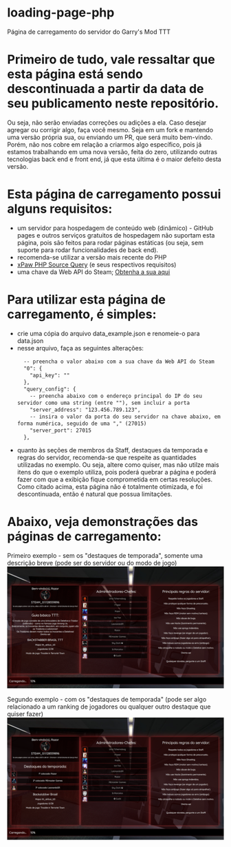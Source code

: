 # loading-page-php
Página de carregamento do servidor do Garry's Mod TTT

# Primeiro de tudo, vale ressaltar que esta página está sendo descontinuada a partir da data de seu publicamento neste repositório. 
Ou seja, não serão enviadas correções ou adições a ela. Caso desejar agregar ou corrigir algo, faça você mesmo. Seja em um fork e mantendo uma versão própria sua, ou enviando um PR, que será muito bem-vindo. Porém, não nos cobre em relação a criarmos algo específico, pois já estamos trabalhando em uma nova versão, feita do zero, utilizando outras tecnologias back end e front end, já que esta última é o maior defeito desta versão.

# Esta página de carregamento possui alguns requisitos:
* um servidor para hospedagem de conteúdo web (dinâmico) - GitHub pages e outros serviços gratuitos de hospedagem não suportam esta página, pois são feitos para rodar páginas estáticas (ou seja, sem suporte para rodar funcionalidades de back end).
* recomenda-se utilizar a versão mais recente do PHP
* [xPaw PHP Source Query](https://github.com/xPaw/PHP-Source-Query) (e seus respectivos requisitos)
* uma chave da Web API do Steam; [Obtenha a sua aqui](https://steamcommunity.com/dev/apikey)

# Para utilizar esta página de carregamento, é simples:
* crie uma cópia do arquivo data_example.json e renomeie-o para data.json
* nesse arquivo, faça as seguintes alterações:
  ```
    -- preencha o valor abaixo com a sua chave da Web API do Steam
    "0": {
      "api_key": ""
    },
    "query_config": {
      -- preencha abaixo com o endereço principal do IP do seu servidor como uma string (entre ""), sem incluir a porta
      "server_address": "123.456.789.123",
      -- insira o valor da porta do seu servidor na chave abaixo, em forma numérica, seguido de uma "," (27015) 
      "server_port": 27015
    },
  ```
 * quanto às seções de membros da Staff, destaques da temporada e regras do servidor, recomenda-se que respeite as quantidades utilizadas no exemplo. Ou seja, altere como quiser, mas não utilze mais itens do que o exemplo utiliza, pois poderá quebrar a página e poderá fazer com que a exibição fique comprometida em certas resoluções. Como citado acima, esta página não é totalmente otimizada, e foi descontinuada, então é natural que possua limitações.

# Abaixo, veja demonstrações das páginas de carregamento:

Primeiro exemplo - sem os "destaques de temporada", somente uma descrição breve (pode ser do servidor ou do modo de jogo)
![](/examples/1.png)

Segundo exemplo - com os "destaques de temporada" (pode ser algo relacionado a um ranking de jogadores ou qualquer outro destaque que quiser fazer)
![](/examples/2.png)
